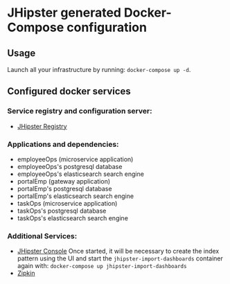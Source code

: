# JHipster generated Docker-Compose configuration

## Usage

Launch all your infrastructure by running: `docker-compose up -d`.

## Configured docker services

### Service registry and configuration server:
- [JHipster Registry](http://localhost:8761)

### Applications and dependencies:
- employeeOps (microservice application)
- employeeOps's postgresql database
- employeeOps's elasticsearch search engine
- portalEmp (gateway application)
- portalEmp's postgresql database
- portalEmp's elasticsearch search engine
- taskOps (microservice application)
- taskOps's postgresql database
- taskOps's elasticsearch search engine

### Additional Services:

- [JHipster Console](http://localhost:5601)
Once started, it will be necessary to create the index pattern using the UI and start the `jhipster-import-dashboards` container again with: `docker-compose up jhipster-import-dashboards`
- [Zipkin](http://localhost:9400)
